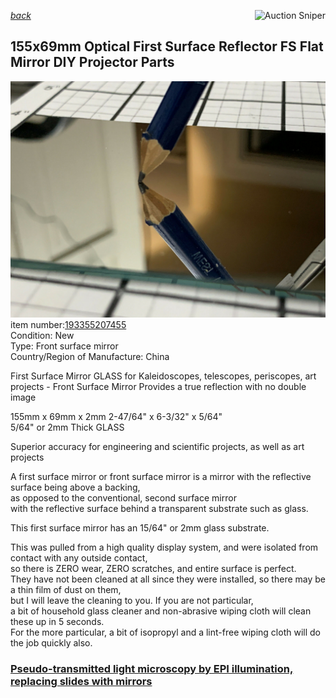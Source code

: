 *[back](../)*
<a href="https://www.gixen.com/index.php" name="9e092736783d0da1dfd8413d57d10faf" target="_blank" >
<img align=right src="https://www.gixen.com/images/gixenlink.gif" border="0"
alt="Auction Sniper" title="Auction Sniper">
</a>  
## 155x69mm Optical First Surface Reflector FS Flat Mirror DIY Projector Parts
![](s-1600.jpg)  
item number:[193355207455](https://www.ebay.com/itm/193355207455)  
Condition: New  	
Type: Front surface mirror  
Country/Region of Manufacture: China  

First Surface Mirror GLASS for Kaleidoscopes, telescopes, periscopes, art projects  - Front Surface Mirror
Provides a true reflection with no double image

155mm x 69mm x 2mm
2-47/64" x 6-3/32" x 5/64"  
5/64" or 2mm Thick GLASS  

Superior accuracy for engineering and scientific projects, as well as art projects  

A first surface mirror or front surface mirror is a mirror with the reflective surface being above a backing,  
as opposed to the conventional, second surface mirror  
with the reflective surface behind a transparent substrate such as glass.  

This first surface mirror has an 15/64" or 2mm glass substrate.  

This was pulled from a high quality display system, and were isolated from contact with any outside contact,  
so there is ZERO wear, ZERO scratches, and entire surface is perfect.   
They have not been cleaned at all since they were installed, so there may be a thin film of dust on them,  
but I will leave the cleaning to you.  If you are not particular,  
a bit of household glass cleaner and non-abrasive wiping cloth will clean these up in 5 seconds.   
For the more particular, a bit of isopropyl and a lint-free wiping cloth will do the job quickly also.  

### [Pseudo-transmitted light microscopy by EPI illumination, replacing slides with mirrors](http://www.photomacrography.net/forum/viewtopic.php?t=31351)  
